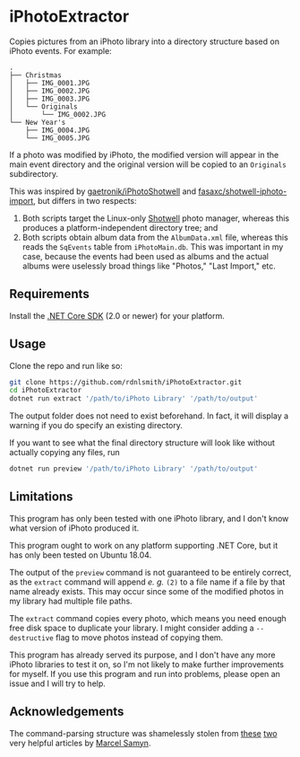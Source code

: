 # iPhotoExtractor

Copies pictures from an iPhoto library into a directory structure based on iPhoto events. For
example:

```
.
├── Christmas
│   ├── IMG_0001.JPG
│   ├── IMG_0002.JPG
│   ├── IMG_0003.JPG
│   └── Originals
│       └── IMG_0002.JPG
└── New Year's
    ├── IMG_0004.JPG
    └── IMG_0005.JPG
```

If a photo was modified by iPhoto, the modified version will appear in the main event directory and
the original version will be copied to an `Originals` subdirectory.

This was inspired by
[gaetronik/iPhotoShotwell](https://github.com/gaetronik/iPhotoShotwell)
and
[fasaxc/shotwell-iphoto-import](https://github.com/fasaxc/shotwell-iphoto-import),
but differs in two respects:

1. Both scripts target the Linux-only
   [Shotwell](https://gitlab.gnome.org/GNOME/shotwell/)
   photo manager, whereas this produces a platform-independent directory tree; and
2. Both scripts obtain album data from the `AlbumData.xml` file, whereas this reads the `SqEvents`
   table from `iPhotoMain.db`. This was important in my case, because the events had been used as
   albums and the actual albums were uselessly broad things like "Photos," "Last Import," etc.

## Requirements

Install the
[.NET Core SDK](https://www.microsoft.com/net/download)
(2.0 or newer) for your platform.

## Usage

Clone the repo and run like so:

```bash
git clone https://github.com/rdnlsmith/iPhotoExtractor.git
cd iPhotoExtractor
dotnet run extract '/path/to/iPhoto Library' '/path/to/output'
```

The output folder does not need to exist beforehand. In fact, it will display a warning if you do
specify an existing directory.

If you want to see what the final directory structure will look like without actually copying any
files, run

```bash
dotnet run preview '/path/to/iPhoto Library' '/path/to/output'
```

## Limitations

This program has only been tested with one iPhoto library, and I don't know what version of iPhoto
produced it.

This program ought to work on any platform supporting .NET Core, but it has only been tested on
Ubuntu 18.04.

The output of the `preview` command is not guaranteed to be entirely correct, as the `extract`
command will append _e. g._ `(2)` to a file name if a file by that name already exists. This may
occur since some of the modified photos in my library had multiple file paths.

The `extract` command copies every photo, which means you need enough free disk space to duplicate
your library. I might consider adding a `--destructive` flag to move photos instead of copying them.

This program has already served its purpose, and I don't have any more iPhoto libraries to test it
on, so I'm not likely to make further improvements for myself. If you use this program and run into
problems, please open an issue and I will try to help.

## Acknowledgements

The command-parsing structure was shamelessly stolen from
[these](https://samyn.co/post/creating-neat-net-core-console-apps/)
[two](https://samyn.co/post/structuring-neat-net-core-console-apps/)
very helpful articles by
[Marcel Samyn](https://github.com/iamarcel).